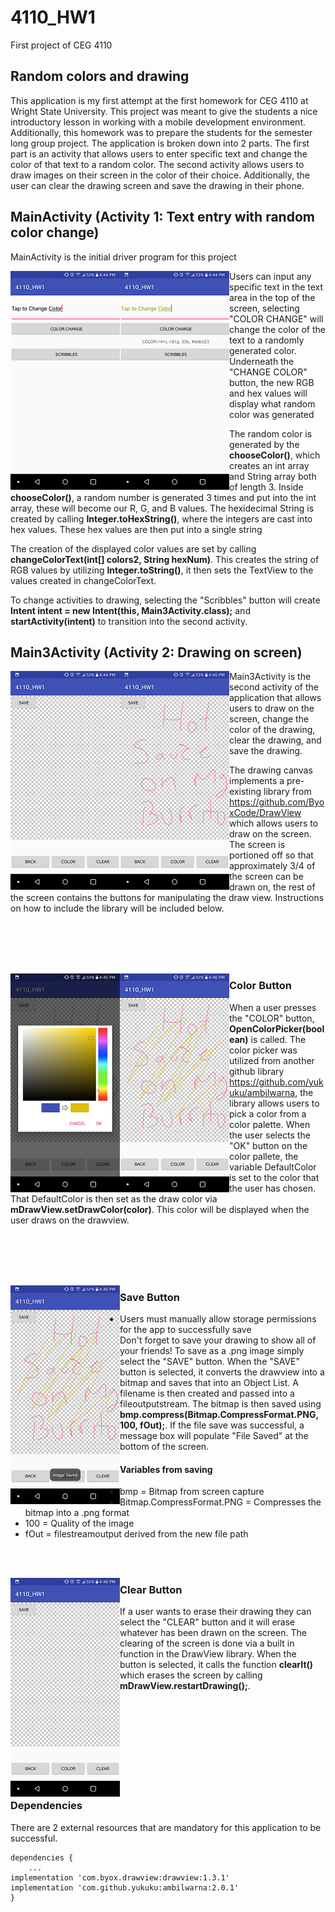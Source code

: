 # 4110_HW1
First project of CEG 4110

## Random colors and drawing

This application is my first attempt at the first homework for CEG 4110 at Wright State University. This project was meant to give the students a nice introductory lesson in working with a
mobile development environment. Additionally, this homework was to prepare the students for the semester long group project. The application is broken down into 2 parts. The first part
is an activity that allows users to enter specific text and change the color of that text to a random color. The second activity allows users to draw images on their screen in the color of their choice.
Additionally, the user can clear the drawing screen and save the drawing in their phone.  


## MainActivity (Activity 1: Text entry with random color change)

MainActivity is the initial driver program for this project

<img align="left" src="ScreenShots/Screenshot_2018-09-18-16-44-48.png">
<img align="left" src="ScreenShots/Screenshot_2018-09-18-16-44-56.png">

Users can input any specific text in the text area in the top of the screen, selecting "COLOR CHANGE" will change the color of the text to a randomly generated color. Underneath the "CHANGE COLOR" button, the new RGB and hex values will display what random color was generated

The random color is generated by the <b>chooseColor()</b>, which creates an int array and String array both of length 3. Inside <b>chooseColor()</b>, a random number is generated 3 times and put into the int array, these will become our R, G, and B values. The hexidecimal String is created by calling <b>Integer.toHexString()</b>, where the integers are cast into hex values. These hex values are then put into a single string

The creation of the displayed color values are set by calling <b>changeColorText(int[] colors2, String hexNum)</b>. This creates the string of RGB values by utilizing <b>Integer.toString()</b>, it then sets the TextView to the values created in changeColorText.

To change activities to drawing, selecting the "Scribbles" button will create <b>Intent intent = new Intent(this, Main3Activity.class);</b> and <b>startActivity(intent)</b> to transition into the second activity.


## Main3Activity (Activity 2: Drawing on screen)

<img align="left" src="ScreenShots/Screenshot_2018-09-18-16-45-01.png">
<img align="left" src="ScreenShots/Screenshot_2018-09-18-16-45-44.png">

Main3Activity is the second activity of the application that allows users to draw on the screen, change the color of the drawing, clear the drawing, and save the drawing. 

The drawing canvas implements a pre-existing library from https://github.com/ByoxCode/DrawView which allows users to draw on the screen. The screen is portioned off so that approximately 3/4 of the screen can be drawn on, the rest of the screen contains the buttons for manipulating the draw view. Instructions on how to include the library will be included below.



<br><br>
<br><br>

<img align="left" src="ScreenShots/Screenshot_2018-09-18-16-45-53.png">
<img align="left" src="ScreenShots/Screenshot_2018-09-18-16-46-04.png">

### Color Button

When a user presses the "COLOR" button, <b>OpenColorPicker(boolean)</b> is called. The color picker was utilized from another github library https://github.com/yukuku/ambilwarna, the library allows users to pick a color from a color palette. When the user selects the "OK" button on the color pallete, the variable DefaultColor is set to the color that the user has chosen. That DefaultColor is then set as the draw color via <b>mDrawView.setDrawColor(color)</b>. This color will be displayed when the user draws on the drawview.

<br><br>
<br><br>

<img align="left" src="ScreenShots/Screenshot_2018-09-18-16-46-10.png">

### Save Button
- Users must manually allow storage permissions for the app to successfully save<br>
Don't forget to save your drawing to show all of your friends! To save as a .png image simply select the "SAVE" button. When the "SAVE" button is selected, it converts the drawview into a bitmap and saves that into an Object List. A filename is then created and passed into a fileoutputstream. The bitmap is then saved using <b>bmp.compress(Bitmap.CompressFormat.PNG, 100, fOut);</b>. If the file save was successful, a message box will populate "File Saved" at the bottom of the screen.


#### Variables from saving
- bmp = Bitmap from screen capture
- Bitmap.CompressFormat.PNG = Compresses the bitmap into a .png format
- 100 = Quality of the image
- fOut = filestreamoutput derived from the new file path

<br><br>

<img align="left" src="ScreenShots/Screenshot_2018-09-18-16-46-18.png">

### Clear Button

If a user wants to erase their drawing they can select the "CLEAR" button and it will erase whatever has been drawn on the screen. The clearing of the screen is done via a built in function in the DrawView library. When the button is selected, it calls the function <b>clearIt()</b> which erases the screen by calling <b>mDrawView.restartDrawing();</b>. 

<br><br>
<br><br>
<br><br>
<br><br>

### Dependencies

There are 2 external resources that are mandatory for this application to be successful.
    
    
```
dependencies {
    ...
implementation 'com.byox.drawview:drawview:1.3.1'
implementation 'com.github.yukuku:ambilwarna:2.0.1'
}
```
